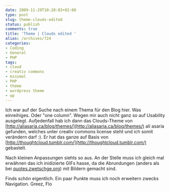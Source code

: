 ```yaml
---
date: 2009-11-29T18:20:03+02:00
type: post
slug: theme-clouds-edited
status: publish
comments: true
title: 'Theme | Clouds edited '
alias: /archives/724
categories:
- Coding
- General
- PHP
tags:
- cloud
- creativ commons
- minimal
- PHP
- theme
- wordpress theme
- wp
---
```


Ich war auf der Suche nach einem Thema für den Blog hier. Was einreihiges. Oder "one column". Wegen mir auch nicht ganz so auf Usability ausgelegt. Aufjedenfall hab ich dann das Clouds-Theme von [http://aliasaria.ca/blog/themes/](http://aliasaria.ca/blog/themes/) ali asaria gefunden, welches unter creativ commons license steht und ich somit verändern darf :). Er hat das ganze auf Basis von [http://thoughtcloud.tumblr.com/](http://thoughtcloud.tumblr.com/) gebastelt.

Nach kleinen Anpassungen siehts so aus. An der Stelle muss ich gleich mal erwähnen das ich inidizierte GIFs hasse, da die Abrundungen (anders als bei [quotes.zwetschge.org](http://quotes.zwetschge.org)) mit Bildern gemacht sind.

Finds schön eigentlich. Ein paar Punkte muss ich noch erweitern zwecks Navigation.
Greez, Flo
